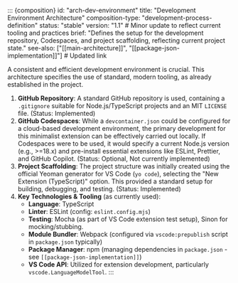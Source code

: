 ::: {composition}
id: "arch-dev-environment"
title: "Development Environment Architecture"
composition-type: "development-process-definition"
status: "stable"
version: "1.1" # Minor update to reflect current tooling and practices
brief: "Defines the setup for the development repository, Codespaces, and project scaffolding, reflecting current project state."
see-also: ["[[main-architecture]]", "[[package-json-implementation]]"] # Updated link

A consistent and efficient development environment is crucial. This architecture specifies the use of standard, modern tooling, as already established in the project.

1.  **GitHub Repository**: A standard GitHub repository is used, containing a `.gitignore` suitable for Node.js/TypeScript projects and an MIT `LICENSE` file. (Status: Implemented)
2.  **GitHub Codespaces**: While a `devcontainer.json` could be configured for a cloud-based development environment, the primary development for this minimalist extension can be effectively carried out locally. If Codespaces were to be used, it would specify a current Node.js version (e.g., >=18.x) and pre-install essential extensions like ESLint, Prettier, and GitHub Copilot. (Status: Optional, Not currently implemented)
3.  **Project Scaffolding**: The project structure was initially created using the official Yeoman generator for VS Code (`yo code`), selecting the "New Extension (TypeScript)" option. This provided a standard setup for building, debugging, and testing. (Status: Implemented)
4.  **Key Technologies & Tooling** (as currently used):
    *   **Language**: TypeScript
    *   **Linter**: ESLint (config: `eslint.config.mjs`)
    *   **Testing**: Mocha (as part of VS Code extension test setup), Sinon for mocking/stubbing.
    *   **Module Bundler**: Webpack (configured via `vscode:prepublish` script in `package.json` typically)
    *   **Package Manager**: npm (managing dependencies in `package.json` - see `[[package-json-implementation]]`)
    *   **VS Code API**: Utilized for extension development, particularly `vscode.LanguageModelTool`.
:::